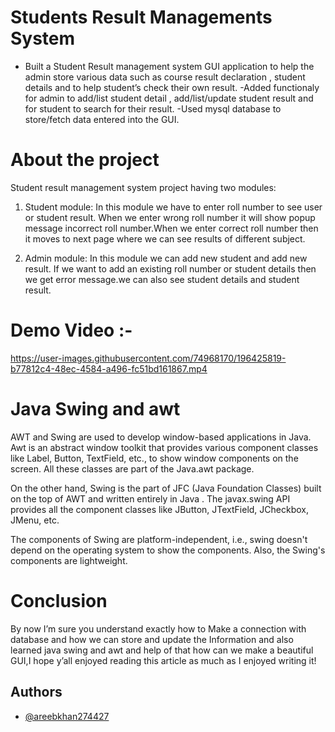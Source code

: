 # Students Result Managements System
- Built a Student Result management system GUI application to help the admin store various data such as
course result declaration , student details and to help student’s check their own result.
-Added functionaly for admin to add/list student detail , add/list/update student result and for student to
search for their result.
-Used mysql database to store/fetch data entered into the GUI.

# About the project 
Student result management system project having two modules:
1. Student module:
In this module we have to enter roll number to see user or student result. When we enter wrong roll number it will show popup message incorrect roll number.When we enter correct roll number then it moves to next page where we can see results of different subject.

2. Admin module:
In this module we can add new student and add new result. If we want to add an existing roll number or student details then we get error message.we can also see student details and student result.
 
# Demo Video :- 

https://user-images.githubusercontent.com/74968170/196425819-b77812c4-48ec-4584-a496-fc51bd161867.mp4







# Java Swing and awt
AWT and Swing are used to develop window-based applications in Java. Awt is an abstract window toolkit that provides various component classes like Label, Button, TextField, etc., to show window components on the screen. All these classes are part of the Java.awt package.

On the other hand, Swing is the part of JFC (Java Foundation Classes) built on the top of AWT and written entirely in Java
. The javax.swing API provides all the component classes like JButton, JTextField, JCheckbox, JMenu, etc.

The components of Swing are platform-independent, i.e., swing doesn't depend on the operating system to show the components. Also, the Swing's components are lightweight.


# Conclusion
By now I’m sure you understand exactly how to Make a connection with database and how we can store and update the Information and also learned java swing and awt and help of that how can we make a beautiful GUI,I hope y’all enjoyed reading this article as much as I enjoyed writing it!

## Authors

- [@areebkhan274427](https://github.com/areebkhan274427)


